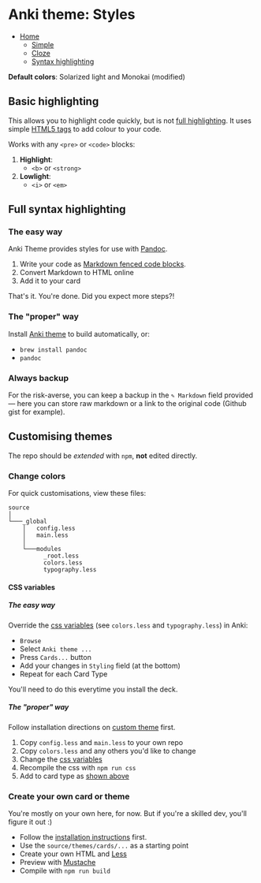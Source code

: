 # Anki theme: Styles

- [Home](../../README.md)
    - [Simple](./simple.md)
    - [Cloze](./cloze.md)
    - [Syntax highlighting](./themes.md)

**Default colors**: Solarized light and Monokai (modified)



## Basic highlighting

This allows you to highlight code quickly, but is not [full highlighting](#full-syntax-highlighting). It uses simple [HTML5 tags](https://developer.mozilla.org/en/docs/Web/HTML/Element) to add colour to your code.

Works with any `<pre>` or `<code>` blocks:

1. **Highlight**:
    + `<b>` or `<strong>`
2. **Lowlight**:
    + `<i>` or `<em>`



## Full syntax highlighting

### The easy way

Anki Theme provides styles for use with [Pandoc](https://pandoc.org/try/). 

1. Write your code as [Markdown fenced code blocks](https://help.github.com/articles/github-flavored-markdown/#fenced-code-blocks).
2. Convert Markdown to HTML online
3. Add it to your card

That's it. You're done. Did you expect more steps?!

### The "proper" way

Install [Anki theme](../../README.md#advanced) to build automatically, or:

- `brew install pandoc`
- `pandoc`

### Always backup

For the risk-averse, you can keep a backup in the `✎ Markdown` field provided — here you can store raw markdown or a link to the original code (Github gist for example).



## Customising themes

The repo should be _extended_ with `npm`, **not** edited directly.

### Change colors

For quick customisations, view these files:

```text
source
│
└───_global
    │   config.less
    │   main.less
    │
    └───modules
          _root.less
          colors.less
          typography.less
```

#### CSS variables

##### The easy way

Override the [css variables](https://developer.mozilla.org/en-US/docs/Web/CSS/Using_CSS_custom_properties) (see `colors.less` and `typography.less`) in Anki:

- `Browse`
- Select `Anki theme ...`
- Press `Cards...` button
- Add your changes in `Styling` field (at the bottom)
- Repeat for each Card Type

You'll need to do this everytime you install the deck.

##### The "proper" way

Follow installation directions on [custom theme](../../README.md#advanced) first.

1. Copy `config.less` and `main.less` to your own repo
2. Copy `colors.less` and any others you'd like to change
2. Change the [css variables](../source/_global/_root.less)
3. Recompile the css with `npm run css`
4. Add to card type as [shown above](#css-variables)


### Create your own card or theme

You're mostly on your own here, for now. But if you're a skilled dev, you'll figure it out :)

- Follow the [installation instructions](../../README.md#advanced) first.
- Use the `source/themes/cards/...` as a starting point
- Create your own HTML and [Less](http://lesscss.org)
- Preview with [Mustache](https://www.npmjs.com/package/mustache)
- Compile with `npm run build`

